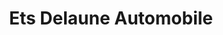 ---
title: "Ets Delaune Automobile"
url: /douvres-la-delivrande/ets-delaune-automobile/
shop: voiture
---